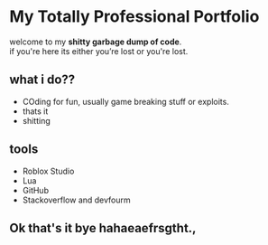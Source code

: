 # My Totally Professional Portfolio  

welcome to my **shitty garbage dump of code**.  
if you're here its either you’re lost or you're lost.  

## what i do??
- COding for fun, usually game breaking stuff or exploits.
- thats it
- shitting

## tools
- Roblox Studio 
- Lua
- GitHub
- Stackoverflow and devfourm
## Ok that's it bye hahaeaefrsgtht.,

